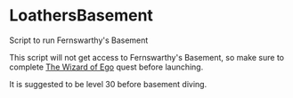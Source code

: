 # LoathersBasement
Script to run Fernswarthy's Basement

This script will not get access to Fernswarthy's Basement, so make sure to complete [The Wizard of Ego](https://kol.coldfront.net/thekolwiki/index.php/The_Wizard_of_Ego) quest before launching.

It is suggested to be level 30 before basement diving.